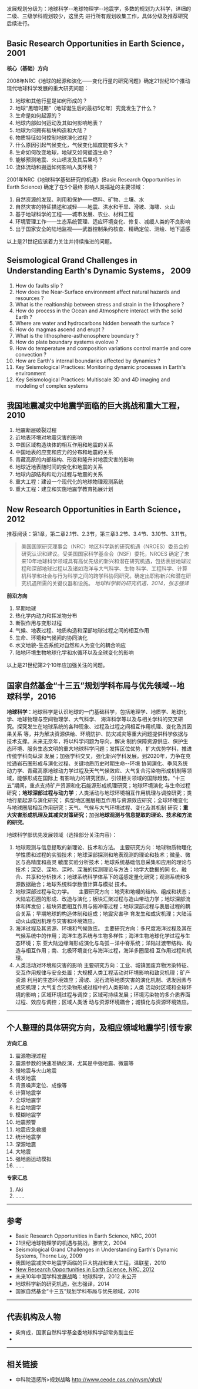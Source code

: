 <!--more-->

发展规划分级为：地球科学--地球物理学--地震学，多数的规划为大科学，详细的二级、三级学科规划较少，这里先
进行所有规划收集工作，具体分级及推荐研究后续进行。

## Basic Research Opportunities in Earth Science，2001

**核心（基础）方向**

2008年NRC《地球的起源和演化——变化行星的研究问题》确定21世纪10个推动现代地球科学发展的重大研究问题：

1. 地球和其他行星是如何形成的？
2. 地球“黑暗时期”（地球诞生后的最初5亿年）究竟发生了什么？
3. 生命是如何起源的？
4. 地球内部如何运动及其如何影响地表？
5. 地球为何拥有板块构造和大陆？
6. 物质特征如何控制地球演化过程？
7. 什么原因引起气候变化，气候变化幅度能有多大？
8. 生命如何改变地球，地球又如何塑造生命？
9. 能够预测地震、火山喷发及其后果吗？
10. 流体流动和搬运如何影响人类环境？

2001年NRC《地球科学基础研究的机遇》(Basic Research Opportunities in Earth Science) 确定了在5个最终
影响人类福祉的主要领域：

1. 自然资源的发现、利用和保护——燃料、矿物、土壤、水
2. 自然灾害的特征描述和减轻——地震、洪水和干旱、滑坡、海啸、火山
3. 基于地球科学的工程——城市发展、农业、材料工程
4. 环境管理工作——生态系统管理、适应环境变化、修复、减缓人类的不良影响
5. 出于国家安全的陆地监视——武器控制条约核查、精确定位、测绘、地下遥感

以上是21世纪应该着力关注并持续推进的问题。

## Seismological Grand Challenges in Understanding Earth's Dynamic Systems， 2009

1. How do faults slip ?
2. How does the Near-Surface environment affect natural hazards and resources ?
3. What is the realtionship between stress and strain in the lithosphere ?
4. How do process in the Ocean and Atmosphere interact with the solid Earth ?
5. Where are water and hydrocarbons hidden beneath the surface ?
6. How do magmas ascend and erupt ?
7. What is the lithosphere-asthenosphere boundary ?
8. How do plate boundary systems evolove ?
9. How do temperature and composition variations control mantle and core convection ?
10. How are Earth's internal boundaries affected by dynamics ?
11. Key Seismological Practices: Monitoring dynamic processes in Earth's environment
12. Key Seismological Practices: Multiscale 3D and 4D imaging and modeling of complex systems

## 我国地震减灾中地震学面临的巨大挑战和重大工程，2010

1. 地震断层破裂过程
2. 近地表环境对地震灾害的影响
3. 中国区域构造块体的相互作用和地震的关系
4. 中国地表的应变和应力的分布和地震的关系
5. 青藏高原的内部结构、形变和隆升对地震灾害的影响
6. 地球近地表随时间的变化和地震的关系
7. 地球内部结构和动力过程与地震的关系
8. 重大工程：建设一个现代化的地球物理观测系统
9. 重大工程：建立和实施地震学教育拓展计划

## New Research Opportunities in Earth Science，2012

推荐阅读：第1章，第二章2.1节、2.3节，第三章3.2节、3.4节、3.10节、3.11节。

> 美国国家研究理事会（NRC）地区科学新的研究机遇（NROES）委员会的研究认识和建议。受美国国家科学基金会（NSF）委托，NROES
> 确定了未来10年地球科学领域具有高优先级的新兴和潜在研究机遇，包括表层地球过程和深部地球过程以及诸如海洋与大气科学、生物
> 科学、工程科学、计算机科学和社会与行为科学之间的跨学科协同研究。确定出职称新兴和潜在研究机遇所需的关键仪器和设施。
> <cite> 地球科学新的研究机遇，2014，张志强译 <cite>

**前沿方向**

1. 早期地球
2. 热化学内动力和挥发物分布
3. 断裂作用与变形过程
4. 气候、地表过程、地质构造和深部地球过程之间的相互作用
5. 生命、环境和气候间的协同演化
6. 水文地貌-生态系统对自然和人为变化的耦合响应
7. 陆地环境生物地球化学和水循环以及全球变化的影响

以上是21世纪第2个10年应加强关注的问题。

## 国家自然基金“十三五”规划学科布局与优先领域--地球科学，2016

**地球科学**：地球科学是认识地球的一门基础科学，包括地理学、地质学、地球化学、地球物理与空间物理学、大气科学、
海洋科学等以及与相关学科的交叉研究。探究发生在地球系统的各种现象、过程及过程之间相互作用机理、变化及其因果关系
等，并为解决资源供给、环境防护、防灾减灾等重大问题提供科学依据与技术支撑。未来无奈年，将以科学问题为导向，解决
制约保障资源供应、保护生态环境、服务生态文明的重大地球科学问题；发挥区位优势，扩大优势学科，推进传统学科向纵深
发展；加强学科交叉，强化新兴学科发展。到2020年，力争在克拉通岩石圈形成与演化过程、关键地质历史时期生命--环境
协同演化、季风系统动力学、青藏高原地球动力学过程及天气气候效应、大气复合污染物形成机制等领域，能够形成在国际上
有影响力的研究团队，引领相关领域的国际趋势。“十三五”期间，重点支持矿产资源和化石能源形成机理研究；地球环境演化
与生命过程研究；**地球深部过程与动力学**；人类活动与地球环境相互作用机理与调控研究；类地行星起源与演化研究；
典型地区圈层相互作用与资源效应研究；全球环境变化与地球圈层相互作用研究；天气、气候与大气环境过程、变化及其机制
研究；**重大灾害形成机理及其减灾对策研究**；加强**地球观测与信息提取的理论、技术和方法的研究**。

地球科学部优先发展领域（选择部分关注内容）：

1. 地球观测与信息提取的新理论、技术和方法。
  主要研究方向：地球物质物理化学性质和过程的实验技术；地球深部探测和地表观测的理论和技术；微量、微区与高精度和高灵
  敏度实验分析技术；地球系统基础信息采集和应用的理论与技术；深空、深地、深时、深海的探测理论与方法；地学大数据的同
  化、融合、共享和分析技术；地球系统科学体系下的遥感定量化研究；观测系统和多源数据融合；地球系统科学数值计算与模拟
  技术。
2. 地球深部过程与动力学。
　主要研究方向：地壳和地幔的结构、组成和状态；大陆岩石圈的形成、改造与演化；板块汇聚过程与造山带动力学；地球深部流
  体和挥发份；板块界面相互作用与俯冲带过程；地球深部过程与表层过程的耦合关系；早期地球的构造体制和组成；地震灾害孕
  育发生和成灾机理；大陆活动火山成因机理与灾害和环境效应。
5. 海洋过程及其资源、环境和气候效应。
  主要研究方向：多尺度海洋过程及其在气候系统中的作用；海洋生态系统与生物多样性；海洋生物地球化学过程与生态环境；东
  亚大陆边缘海形成演化与岛弧－洋中脊系统；洋陆过渡带结构、构造与相互作用；南、北极环境变化与海洋过程，海洋多圈层相
  互作用过程和机理。
12. 人类活动对环境和灾害的影响
  主要研究方向：工业、城镇固废弃物污染特征、交互作用规律与安全处置；大规模人类工程活动对环境影响和致灾机理；矿产资源
  利用的生态环境效应；滑坡、泥石流等地质灾害的演化机制、诱发因素与成灾机理；大气复合污染物形成过程中的人类影响；人类
  活动对区域和全球环境的影响；区域环境过程与调控；区域可持续发展；环境污染物的多介质界面过程、效应与调控；区域人类活
  动与资源环境耦合；城镇化与资源环境效应。

-----

## 个人整理的具体研究方向，及相应领域地震学引领专家

**方向汇总**

1. 震源物理过程
2. 震源参数的快速准确反演，尤其是中强地震、微震等
3. 慢地震与火山地震
4. 诱发地震
5. 背景噪声定位、成像等
6. 计算地震学
7. 全球地震学
8. 社会地震学
9. 模糊地震学
10. 地震预警
11. 地震应急救援
12. 统计地震学
13. 深源地震
14. 大地震
15. 强地面运动模拟
16. ......

**专家汇总**

1. Aki
2. ......

-----

## 参考

- Basic Research Opportunities in Earth Science, NRC, 2001
- 21世纪地球物理学的机遇与挑战，滕吉文，2004
- Seismological Grand Challenges in Understanding Earth's Dynamic Systems, Thorne Lay, 2009
- 我国地震减灾中地震学面临的巨大挑战和重大工程，温联星，2010
- [New Research Opportunities in Earth Science, NRC, 2012](https://www.iris.edu/hq/files/workshops/2015/05/fusg/reports/NROES.pdf)
- 未来10年中国学科发展战略：地球科学，2012 未公开
- 地球科学新的研究机遇，张志强译，2014
- 国家自然基金“十三五”规划学科布局与优先领域，2016

-----

## 代表机构及人物

- 柴育成，国家自然科学基金委地球科学部常务副主任
- 

-----

## 相关链接

- 中科院遥感所>规划战略 http://www.ceode.cas.cn/qysm/ghzl/